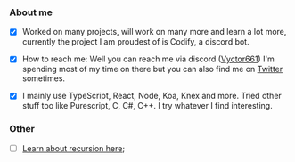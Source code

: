 ### About me
- [x] Worked on many projects, will work on many more and learn a lot more, currently the project I am proudest of is Codify, a discord bot. 

- [x] How to reach me: Well you can reach me via discord ([Vyctor661](https://discordapp.com/users/270972671490129921)) I'm spending most of my time on there but you can also find me on [Twitter](https://twitter.com/Vyctor661) sometimes.

- [x] I mainly use TypeScript, React, Node, Koa, Knex and more. Tried other stuff too like Purescript, C, C#, C++. I try whatever I find interesting.

### Other

- [ ] [Learn about recursion here](https://github.com/Vyctor661);
